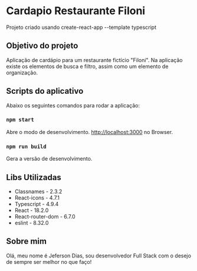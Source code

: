 # Cardapio Restaurante Filoni

Projeto criado usando create-react-app --template typescript

## Objetivo do projeto

Aplicação de cardápio para um restaurante fictício "Filoni". Na aplicação existe os elementos de busca e filtro, assim como um elemento de organização.

## Scripts do aplicativo

Abaixo os seguintes comandos para rodar a aplicação:

### `npm start`

Abre o modo de desenvolvimento. 
[http://localhost:3000](http://localhost:3000) no Browser.

### `npm run build`

Gera a versão de desenvolvimento.

## Libs Utilizadas

- Classnames - 2.3.2
- React-icons - 4.7.1
- Typescript - 4.9.4
- React - 18.2.0
- React-router-dom - 6.7.0
- eslint - 8.32.0


## Sobre mim

Olá, meu nome é Jeferson Dias, sou desenvolvedor Full Stack com o desejo de sempre ser melhor no que faço!
